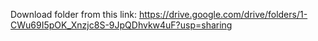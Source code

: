 Download folder from this link: https://drive.google.com/drive/folders/1-CWu69I5pOK_Xnzjc8S-9JpQDhvkw4uF?usp=sharing
